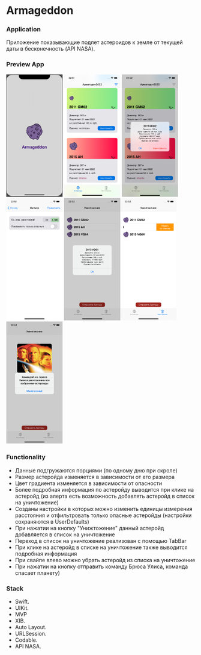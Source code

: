 # Armageddon

### Application
Приложение показывающие подлет астероидов к земле от текущей даты в бесконечность (API NASA).

### Preview App
<img src="https://github.com/VitKhryapin/Armageddon/blob/main/Preview/1shot.png" width="150"> <img src="https://github.com/VitKhryapin/Armageddon/blob/main/Preview/MainView.png" width="150"> <img src="https://github.com/VitKhryapin/Armageddon/blob/main/Preview/DetailAlert.png" width="150"> <img src="https://github.com/VitKhryapin/Armageddon/blob/main/Preview/FilterView.png" width="150"> <img src="https://github.com/VitKhryapin/Armageddon/blob/main/Preview/TrashView.png" width="150"><img src="https://github.com/VitKhryapin/Armageddon/blob/main/Preview/2TrashView.png" width="150"> <img src="https://github.com/VitKhryapin/Armageddon/blob/main/Preview/FinishComand.png" width="150"> 

### Functionality
+ Данные подгружаются порциями (по одному дню при скроле)
+ Размер астеройда изменяется в зависимости от его размера
+ Цвет градиента изменяется в зависимости от опасности 
+ Более подробная информация по астеройду выводится при клике на астеройд (из алерта есть возможность добавлять астеройд в список на уничтожение)
+ Созданы настройки в которых можно изменить единицы измерения расстояния и отфильтровать только опасные астеройды (настройки сохраняются в UserDefaults)
+ При нажатии на кнопку "Унижтожение" данный астеройд добавляется в список на уничтожение
+ Переход в список на уничтожение реализован с помощью TabBar
+ При клике на астеройд в списке на уничтожение также выводится подробная информация
+ При свайпе влево можно убрать астеройд из списка на уничтожение
+ При нажатии на кнопку отправить команду Брюса Улиса, команда спасает планету)


### Stack
+ Swift.
+ UIKit.
+ MVP
+ XIB.
+ Auto Layout.
+ URLSession.
+ Codable.
+ API NASA.



